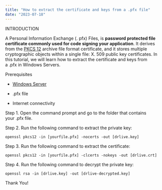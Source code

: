 ```yaml
---
title: "How to extract the certificate and keys from a .pfx file"
date: "2023-07-18"
---
```


INTRODUCTION

A Personal Information Exchange (. pfx) Files, is **password protected file certificate commonly used for code signing your application**. It derives from the [PKCS 12](https://en.wikipedia.org/wiki/PKCS_12) archive file format certificate, and it stores multiple cryptographic objects within a single file: X. 509 public key certificates. In this tutorial, we will learn how to extract the certificate and keys from a .pfx in Windows Servers.

Prerequisites

- [Windows Server](https://utho.com/docs/tutorial/how-to-install-active-directory-domain-service-on-windows-server/?preview_id=11159&preview_nonce=171803715d&preview=true)

- .pfx file

- Internet connectivity

Step 1. Open the command prompt and go to the folder that contains your .pfx file.

Step 2. Run the following command to extract the private key:

`openssl pkcs12 -in [yourfile.pfx] -nocerts -out [drlive.key]`

Step 3. Run the following command to extract the certificate:

`openssl pkcs12 -in [yourfile.pfx] -clcerts -nokeys -out [drlive.crt]`

Step 4. Run the following command to decrypt the private key:

`openssl rsa -in [drlive.key] -out [drlive-decrypted.key]`

Thank You!
